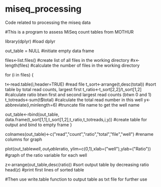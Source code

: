 # miseq_processing
Code related to processing the miseq data

#This is a program to assess MiSeq count tables from MOTHUR

library(dplyr) #load dplyr 

out_table = NULL #initiate empty data frame

files<-list.files() #create list of all files in the working directory
#x<-length(files) #calculate the number of files in the working directory

for (i in files) {
  
  t<-read.table(i,header=TRUE) #read file
  t_sort<-arrange(t,desc(total)) #sort table by total read counts, largest first
  t_ratio<-t_sort[2,2]/t_sort[1,2] #calculate ratio btwn first and second largest read counts (btwn 0 and 1)
  t_totreads<-sum(t$total) #calculate the total read number in this well
  y<-abbreviate(i,minlength=6) #truncate file name to get the well name
  
  out_table<-rbind(out_table, data.frame(t_sort[1,1],t_sort[1,2],t_ratio,t_totreads,i,y)) #create table for output and bind to empty frame
}


colnames(out_table)<-c("read","count","ratio","total","file","well") #rename columns for graph

plot(out_table$well,out_table$ratio, ylim=c(0,1),xlab=("well"),ylab=("Ratio")) #graph of the ratio variable for each well

z<-arrange(out_table,desc(ratio)) #sort output table by decreasing ratio
head(z) #print first lines of sorted table

#Then use write.table function to output table as txt file for further use

